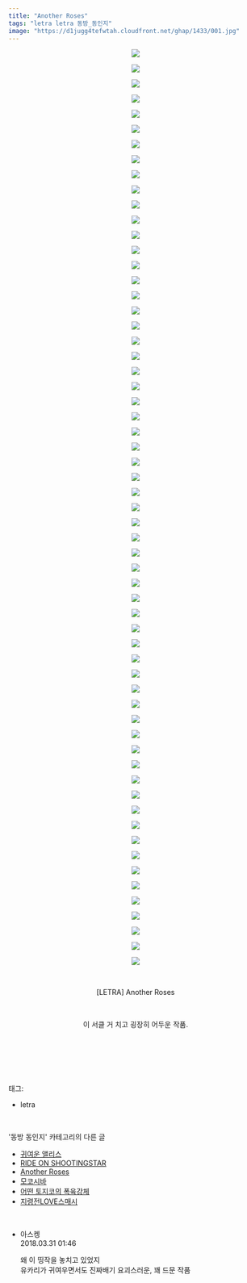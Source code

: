 ```yaml
---
title: "Another Roses"
tags: "letra letra 동방_동인지"
image: "https://d1jugg4tefwtah.cloudfront.net/ghap/1433/001.jpg"
---
```

<div class="article">
<p style="text-align: center; clear: none; float: none;"><img src="{{ site.imgserver11 }}/ghap/1433/001.jpg"/></p>
<p style="text-align: center; clear: none; float: none;"><img src="{{ site.imgserver11 }}/ghap/1433/002.jpg"/></p>
<p style="text-align: center; clear: none; float: none;"><img src="{{ site.imgserver11 }}/ghap/1433/003.jpg"/></p>
<p style="text-align: center; clear: none; float: none;"><img src="{{ site.imgserver11 }}/ghap/1433/004.jpg"/></p>
<p style="text-align: center; clear: none; float: none;"><img src="{{ site.imgserver11 }}/ghap/1433/005.jpg"/></p>
<p style="text-align: center; clear: none; float: none;"><img src="{{ site.imgserver11 }}/ghap/1433/006.jpg"/></p>
<p style="text-align: center; clear: none; float: none;"><img src="{{ site.imgserver11 }}/ghap/1433/007.jpg"/></p>
<p style="text-align: center; clear: none; float: none;"><img src="{{ site.imgserver11 }}/ghap/1433/008.jpg"/></p>
<p style="text-align: center; clear: none; float: none;"><img src="{{ site.imgserver11 }}/ghap/1433/009.jpg"/></p>
<p style="text-align: center; clear: none; float: none;"><img src="{{ site.imgserver11 }}/ghap/1433/010.jpg"/></p>
<p style="text-align: center; clear: none; float: none;"><img src="{{ site.imgserver11 }}/ghap/1433/011.jpg"/></p>
<p style="text-align: center; clear: none; float: none;"><img src="{{ site.imgserver11 }}/ghap/1433/012.jpg"/></p>
<p style="text-align: center; clear: none; float: none;"><img src="{{ site.imgserver11 }}/ghap/1433/013.jpg"/></p>
<p style="text-align: center; clear: none; float: none;"><img src="{{ site.imgserver11 }}/ghap/1433/014.jpg"/></p>
<p style="text-align: center; clear: none; float: none;"><img src="{{ site.imgserver11 }}/ghap/1433/015.jpg"/></p>
<p style="text-align: center; clear: none; float: none;"><img src="{{ site.imgserver11 }}/ghap/1433/016.jpg"/></p>
<p style="text-align: center; clear: none; float: none;"><img src="{{ site.imgserver11 }}/ghap/1433/017.jpg"/></p>
<p style="text-align: center; clear: none; float: none;"><img src="{{ site.imgserver11 }}/ghap/1433/018.jpg"/></p>
<p style="text-align: center; clear: none; float: none;"><img src="{{ site.imgserver11 }}/ghap/1433/019.jpg"/></p>
<p style="text-align: center; clear: none; float: none;"><img src="{{ site.imgserver11 }}/ghap/1433/020.jpg"/></p>
<p style="text-align: center; clear: none; float: none;"><img src="{{ site.imgserver11 }}/ghap/1433/021.jpg"/></p>
<p style="text-align: center; clear: none; float: none;"><img src="{{ site.imgserver11 }}/ghap/1433/022.jpg"/></p>
<p style="text-align: center; clear: none; float: none;"><img src="{{ site.imgserver11 }}/ghap/1433/023.jpg"/></p>
<p style="text-align: center; clear: none; float: none;"><img src="{{ site.imgserver11 }}/ghap/1433/024.jpg"/></p>
<p style="text-align: center; clear: none; float: none;"><img src="{{ site.imgserver11 }}/ghap/1433/025.jpg"/></p>
<p style="text-align: center; clear: none; float: none;"><img src="{{ site.imgserver11 }}/ghap/1433/026.jpg"/></p>
<p style="text-align: center; clear: none; float: none;"><img src="{{ site.imgserver11 }}/ghap/1433/027.jpg"/></p>
<p style="text-align: center; clear: none; float: none;"><img src="{{ site.imgserver11 }}/ghap/1433/028.jpg"/></p>
<p style="text-align: center; clear: none; float: none;"><img src="{{ site.imgserver11 }}/ghap/1433/029.jpg"/></p>
<p style="text-align: center; clear: none; float: none;"><img src="{{ site.imgserver11 }}/ghap/1433/030.jpg"/></p>
<p style="text-align: center; clear: none; float: none;"><img src="{{ site.imgserver11 }}/ghap/1433/031.jpg"/></p>
<p style="text-align: center; clear: none; float: none;"><img src="{{ site.imgserver11 }}/ghap/1433/032.jpg"/></p>
<p style="text-align: center; clear: none; float: none;"><img src="{{ site.imgserver11 }}/ghap/1433/033.jpg"/></p>
<p style="text-align: center; clear: none; float: none;"><img src="{{ site.imgserver11 }}/ghap/1433/034.jpg"/></p>
<p style="text-align: center; clear: none; float: none;"><img src="{{ site.imgserver11 }}/ghap/1433/035.jpg"/></p>
<p style="text-align: center; clear: none; float: none;"><img src="{{ site.imgserver11 }}/ghap/1433/036.jpg"/></p>
<p style="text-align: center; clear: none; float: none;"><img src="{{ site.imgserver11 }}/ghap/1433/037.jpg"/></p>
<p style="text-align: center; clear: none; float: none;"><img src="{{ site.imgserver11 }}/ghap/1433/038.jpg"/></p>
<p style="text-align: center; clear: none; float: none;"><img src="{{ site.imgserver11 }}/ghap/1433/039.jpg"/></p>
<p style="text-align: center; clear: none; float: none;"><img src="{{ site.imgserver11 }}/ghap/1433/040.jpg"/></p>
<p style="text-align: center; clear: none; float: none;"><img src="{{ site.imgserver11 }}/ghap/1433/041.jpg"/></p>
<p style="text-align: center; clear: none; float: none;"><img src="{{ site.imgserver11 }}/ghap/1433/042.jpg"/></p>
<p style="text-align: center; clear: none; float: none;"><img src="{{ site.imgserver11 }}/ghap/1433/043.jpg"/></p>
<p style="text-align: center; clear: none; float: none;"><img src="{{ site.imgserver11 }}/ghap/1433/044.jpg"/></p>
<p style="text-align: center; clear: none; float: none;"><img src="{{ site.imgserver11 }}/ghap/1433/045.jpg"/></p>
<p style="text-align: center; clear: none; float: none;"><img src="{{ site.imgserver11 }}/ghap/1433/046.jpg"/></p>
<p style="text-align: center; clear: none; float: none;"><img src="{{ site.imgserver11 }}/ghap/1433/047.jpg"/></p>
<p style="text-align: center; clear: none; float: none;"><img src="{{ site.imgserver11 }}/ghap/1433/048.jpg"/></p>
<p style="text-align: center; clear: none; float: none;"><img src="{{ site.imgserver11 }}/ghap/1433/049.jpg"/></p>
<p style="text-align: center; clear: none; float: none;"><img src="{{ site.imgserver11 }}/ghap/1433/050.jpg"/></p>
<p style="text-align: center; clear: none; float: none;"><img src="{{ site.imgserver11 }}/ghap/1433/051.jpg"/></p>
<p style="text-align: center; clear: none; float: none;"><img src="{{ site.imgserver11 }}/ghap/1433/052.jpg"/></p>
<p style="text-align: center; clear: none; float: none;"><img src="{{ site.imgserver11 }}/ghap/1433/053.jpg"/></p>
<p style="text-align: center; clear: none; float: none;"><img src="{{ site.imgserver11 }}/ghap/1433/054.jpg"/></p>
<p style="text-align: center; clear: none; float: none;"><img src="{{ site.imgserver11 }}/ghap/1433/055.jpg"/></p>
<p style="text-align: center; clear: none; float: none;"><img src="{{ site.imgserver11 }}/ghap/1433/056.jpg"/></p>
<p style="text-align: center; clear: none; float: none;"><img src="{{ site.imgserver11 }}/ghap/1433/057.jpg"/></p>
<p style="text-align: center; clear: none; float: none;"><img src="{{ site.imgserver11 }}/ghap/1433/058.jpg"/></p>
<p style="text-align: center; clear: none; float: none;"><img src="{{ site.imgserver11 }}/ghap/1433/059.jpg"/></p>
<p style="text-align: center; clear: none; float: none;"><img src="{{ site.imgserver11 }}/ghap/1433/060.jpg"/></p>
<p style="text-align: center; clear: none; float: none;"><img src="{{ site.imgserver11 }}/ghap/1433/061.jpg"/></p>
<p style="text-align: center; clear: none; float: none;"><br/></p>
<p style="text-align: center; clear: none; float: none;">[LETRA] Another Roses</p>
<p style="text-align: center; clear: none; float: none;"><br/></p>
<p style="text-align: center; clear: none; float: none;">이 서클 거 치고 굉장히 어두운 작품.</p>
<p style="text-align: center; clear: none; float: none;"><br/></p>
<p><br/></p>
</div><br/>
<div class="tagTrail">
<p>태그: </p>
<ul>
<li>letra</li>
</ul>
</div><br/>
<div class="another">
<p>'동방 동인지' 카테고리의 다른 글</p>
<ul>
<li><a href="/ghap_1436">귀여운 앨리스</a></li>
<li><a href="/ghap_1435">RIDE ON SHOOTINGSTAR</a></li>
<li><a href="/ghap_1433">Another Roses</a></li>
<li><a href="/ghap_1432">모코시바</a></li>
<li><a href="/ghap_1431">어떤 토지코의 폭육강체</a></li>
<li><a href="/ghap_1430">지령전LOVE스매시</a></li>
</ul>
</div><br/>
<div class="cb_module cb_fluid">
<div class="cb_wrt cb_profile">
<div class="comment">
<ul>
<li class="cb_thumb_off" id="comment15230624">
<div class="cb_comment_area">
<div class="cb_info_area">
<div class="cb_section">
<span class="cb_nick_name">아스켕</span>
</div>
<div class="cb_section">
<span class="cb_date">2018.03.31 01:46 </span>
</div>
</div>
<div class="cb_dsc_comment">
<p class="cb_dsc">
											왜 이 띵작을 놓치고 있었지<br/>
유카리가 귀여우면서도 진짜배기 요괴스러운, 꽤 드문 작품
										</p>
</div>
</div></li>
</ul>
</div>
</div><!-- commentList close -->
</div><br/>
